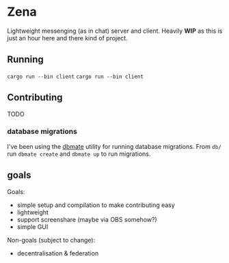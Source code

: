 # Zena

Lightweight messenging (as in chat) server and client.
Heavily **WIP** as this is just an hour here and there kind of project.

## Running

`cargo run --bin client`
`cargo run --bin client`

## Contributing

TODO

### database migrations

I've been using the [dbmate](https://github.com/amacneil/dbmate) utility for running
database migrations. From `db/` run `dbmate create` and `dbmate up` to run migrations.

## goals

Goals:
* simple setup and compilation to make contributing easy
* lightweight
* support screenshare (maybe via OBS somehow?)
* simple GUI

Non-goals (subject to change):
* decentralisation & federation
